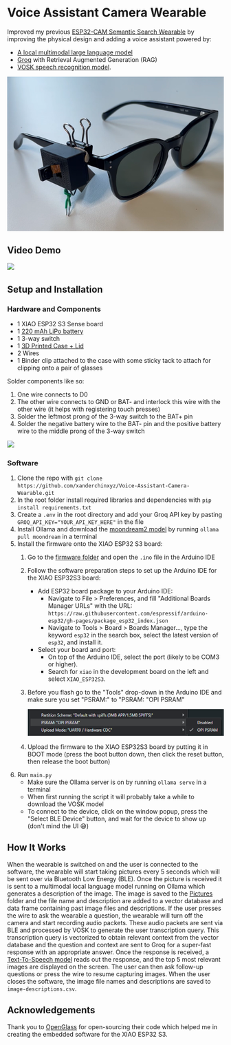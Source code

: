 # Voice Assistant Camera Wearable

Improved my previous [ESP32-CAM Semantic Search Wearable](https://github.com/xanderchinxyz/ESP32-CAM-Semantic-Search) by improving the physical design and adding a voice assistant powered by:
- [A local multimodal large language model](https://www.ollama.com/library/moondream)
- [Groq](https://groq.com/) with Retrieval Augmented Generation (RAG)
- [VOSK speech recognition model](https://alphacephei.com/vosk/).

![Device](device.png)

## Video Demo

[<img src="https://i.ytimg.com/vi/3FRebbv1b2U/oardefault.jpg?sqp=-oaymwEdCJUDENAFSFWQAgHyq4qpAwwIARUAAIhCcAHAAQY=&rs=AOn4CLAyC39Wpy5mFumumnEJMKGmbuFN2g" height="500">](https://www.youtube.com/shorts/QoPYoWWtxFI)

## Setup and Installation
### Hardware and Components
- 1 XIAO ESP32 S3 Sense board
- 1 [220 mAh LiPo battery](https://www.amazon.ca/dp/B0CKRBTW8Z?psc=1&ref=ppx_yo2ov_dt_b_product_details)
- 1 3-way switch
- 1 [3D Printed Case + Lid](https://github.com/xanderchinxyz/Voice-Assistant-Camera-Wearable/tree/main/STL-Files)
- 2 Wires
- 1 Binder clip attached to the case with some sticky tack to attach for clipping onto a pair of glasses

Solder components like so:
1. One wire connects to D0
2. The other wire connects to GND or BAT- and interlock this wire with the other wire (it helps with registering touch presses)
3. Solder the leftmost prong of the 3-way switch to the BAT+ pin
4. Solder the negative battery wire to the BAT- pin and the positive battery wire to the middle prong of the 3-way switch

<img src="soldered-components.jpg" height="500">

### Software
1. Clone the repo with `git clone https://github.com/xanderchinxyz/Voice-Assistant-Camera-Wearable.git`
2. In the root folder install required libraries and dependencies with `pip install requirements.txt`
3. Create a `.env` in the root directory and add your Groq API key by pasting `GROQ_API_KEY="YOUR_API_KEY_HERE"` in the file
4. Install Ollama and download the [moondream2 model](https://www.ollama.com/library/moondream) by running `ollama pull moondream` in a terminal
5. Install the firmware onto the XIAO ESP32 S3 board:
   1. Go to the [firmware folder](https://github.com/xanderchinxyz/Voice-Assistant-Camera-Wearable/tree/main/xiao-firmware) and open the `.ino` file in the Arduino IDE
   2. Follow the software preparation steps to set up the Arduino IDE for the XIAO ESP32S3 board:
      - Add ESP32 board package to your Arduino IDE:
        - Navigate to File > Preferences, and fill "Additional Boards Manager URLs" with the URL: `https://raw.githubusercontent.com/espressif/arduino-esp32/gh-pages/package_esp32_index.json`
        - Navigate to Tools > Board > Boards Manager..., type the keyword `esp32` in the search box, select the latest version of `esp32`, and install it.
      - Select your board and port:
        - On top of the Arduino IDE, select the port (likely to be COM3 or higher).
        - Search for `xiao` in the development board on the left and select `XIAO_ESP32S3`.
   
   3. Before you flash go to the "Tools" drop-down in the Arduino IDE and make sure you set "PSRAM:" to "PSRAM: "OPI PSRAM"
      
      ![Like this](OPI-PSRAM.png)
   4. Upload the firmware to the XIAO ESP32S3 board by putting it in BOOT mode (press the boot button down, then click the reset button, then release the boot button)
6. Run `main.py`
   - Make sure the Ollama server is on by running `ollama serve` in a terminal
   - When first running the script it will probably take a while to download the VOSK model
   - To connect to the device, click on the window popup, press the "Select BLE Device" button, and wait for the device to show up (don't mind the UI 😅)

## How It Works
When the wearable is switched on and the user is connected to the software, the wearable will start taking pictures every 5 seconds which will be sent over via Bluetooth Low Energy (BLE). Once the picture is received it is sent to a multimodal local language model running on Ollama which generates a description of the image. The image is saved to the [Pictures](https://github.com/xanderchinxyz/Voice-Assistant-Camera-Wearable/tree/main/Pictures) folder and the file name and description are added to a vector database and data frame containing past image files and descriptions. If the user presses the wire to ask the wearable a question, the wearable will turn off the camera and start recording audio packets. These audio packets are sent via BLE and processed by VOSK to generate the user transcription query. This transcription query is vectorized to obtain relevant context from the vector database and the question and context are sent to Groq for a super-fast response with an appropriate answer. Once the response is received, a [Text-To-Speech model](https://pypi.org/project/pyttsx3/) reads out the response, and the top 5 most relevant images are displayed on the screen. The user can then ask follow-up questions or press the wire to resume capturing images. When the user closes the software, the image file names and descriptions are saved to `image-descriptions.csv`.

## Acknowledgements
Thank you to [OpenGlass](https://github.com/BasedHardware/OpenGlass) for open-sourcing their code which helped me in creating the embedded software for the XIAO ESP32 S3.
